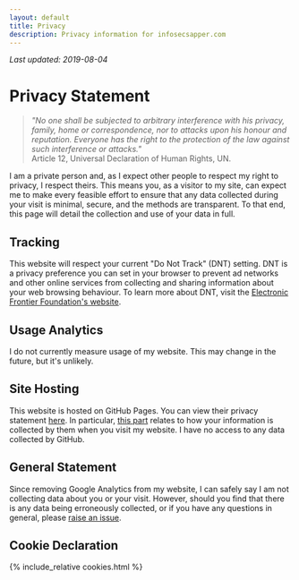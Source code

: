 ```yaml
---
layout: default
title: Privacy
description: Privacy information for infosecsapper.com
---
```

*Last updated: 2019-08-04*  
# Privacy Statement
>*"No one shall be subjected to arbitrary interference with his privacy, family, home or correspondence, nor to attacks upon his honour and reputation. Everyone has the right to the protection of the law against such interference or attacks."*  
>Article 12, Universal Declaration of Human Rights, UN.

I am a private person and, as I expect other people to respect my right to privacy, I respect theirs. This means you, as a visitor to my site, can expect me to make every feasible effort to ensure that any data collected during your visit is minimal, secure, and the methods are transparent. To that end, this page will detail the collection and use of your data in full.

## Tracking
This website will respect your current "Do Not Track" (DNT) setting. DNT is a privacy preference you can set in your browser to prevent ad networks and other online services from collecting and sharing information about your web browsing behaviour. To learn more about DNT, visit the [Electronic Frontier Foundation's website](https://www.eff.org/issues/do-not-track).

## Usage Analytics
I do not currently measure usage of my website. This may change in the future, but it's unlikely.

## Site Hosting
This website is hosted on GitHub Pages. You can view their privacy statement [here](https://help.github.com/en/articles/github-privacy-statement). In particular, [this part](https://help.github.com/en/articles/github-privacy-statement#github-pages) relates to how your information is collected by them when you visit my website. I have no access to any data collected by GitHub.

## General Statement
Since removing Google Analytics from my website, I can safely say I am not collecting data about you or your visit. However, should you find that there is any data being erroneously collected, or if you have any questions in general, please [raise an issue](https://github.com/InfosecSapper/InfosecSapper.github.io/issues/new).

## Cookie Declaration
{% include_relative cookies.html %}
